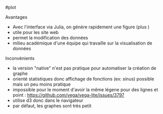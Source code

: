 #plot

Avantages

-   Avec l\'interface via Julia, on génère rapidement une figure (plus )
-   utile pour les site web
-   permet la modification des données
-   milieu académique d\'une équipe qui travaille sur la visualisation
    de données

Inconvénients

-   la version \"native\" n\'est pas pratique pour automatiser la
    création de graphe
-   orienté statistiques donc affichage de fonctions (ex: sinus)
    possible mais un peu moins pratique
-   impossible pour le moment d\'avoir la même légene pour des lignes et
    point : <https://github.com/vega/vega-lite/issues/3797>
-   utilise d3 donc dans le navigateur
-   par défaut, les graphes sont très petit
